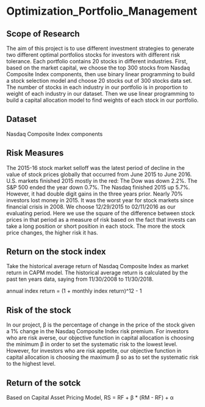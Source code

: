 # Optimization_Portfolio_Management

## Scope of Research
The aim of this project is to use different investment strategies to generate two different optimal portfolios stocks for investors with different risk tolerance. Each portfolio contains 20 stocks in different industries. First, based on the market capital, we choose the top 300 stocks from Nasdaq Composite Index components, then use binary linear programming to build a stock selection model and choose 20 stocks out of 300 stocks data set. The number of stocks in each industry in our portfolio is in proportion to weight of each industry in our dataset. Then we use linear programming to build a capital allocation model to find weights of each stock in our portfolio.

## Dataset
Nasdaq Composite Index components

## Risk Measures
The 2015-16 stock market selloff was the latest period of decline in the value of stock prices globally that occurred from June 2015 to June 2016. U.S. markets finished 2015 mostly in the red: The Dow was down 2.2%. The S&P 500 ended the year down 0.7%. The Nasdaq finished 2015 up 5.7%. However, it had double digit gains in the three years prior. Nearly 70% investors lost money in 2015. It was the worst year for stock markets since financial crisis in 2008. We choose 12/29/2015 to 02/11/2016 as our evaluating period. Here we use the square of the difference between stock prices in that period as a measure of risk based on the fact that invests can take a long position or short position in each stock. The more the stock price changes, the higher risk it has.

## Return on the stock index
Take the historical average return of Nasdaq Composite Index as market return in CAPM model. The historical average return is calculated by the past ten years data, saying from 11/30/2008 to 11/30/2018.

annual index return = (1 + monthly index return)^12 - 1

## Risk of the stock
In our project, β is the percentage of change in the price of the stock given a 1% change in the Nasdaq Composite Index risk premium. For investors who are risk averse, our objective function in capital allocation is choosing the minimum β in order to set the systematic risk to the lowest level. However, for investors who are risk appetite, our objective function in capital allocation is choosing the maximum β so as to set the systematic risk to the highest level.

## Return of the sotck
Based on Capital Asset Pricing Model, RS = RF + β * (RM - RF) + α
